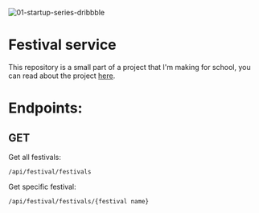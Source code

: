 
![01-startup-series-dribbble](https://user-images.githubusercontent.com/43666923/191457379-8ff28917-14c5-443e-a3c7-dd6e91b93713.gif)
# Festival service
This repository is a small part of a project that I'm making for school, you can read about the project [here](https://github.com/RenoMuijsenberg/S3-Festival-Planner-Angular/wiki).

# Endpoints:
## GET
Get all festivals:
```
/api/festival/festivals
```
Get specific festival:
```
/api/festival/festivals/{festival name}
```
